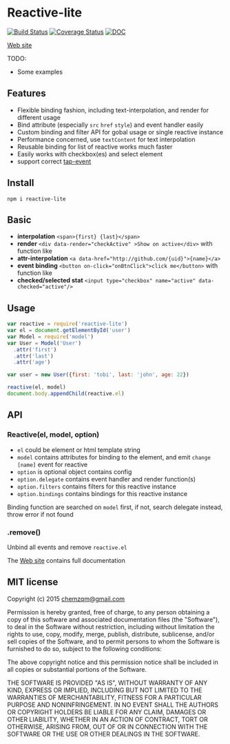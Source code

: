# Reactive-lite

[![Build Status](https://secure.travis-ci.org/chemzqm/reactive-lite.png)](http://travis-ci.org/chemzqm/reactive-lite)
[![Coverage Status](https://coveralls.io/repos/chemzqm/reactive-lite/badge.svg?branch=master&service=github)](https://coveralls.io/github/chemzqm/reactive-lite?branch=master)
[![DOC](https://inch-ci.org/github/chemzqm/reactive-lite.svg?branch=master)](https://inch-ci.org/github/chemzqm/reactive-lite.svg?branch=master)

[Web site](http://chemzqm.github.io/reactive-lite/)

TODO:
* Some examples

## Features

* Flexible binding fashion, including text-interpolation, and render for different usage
* Bind attribute (especially `src` `href` `style`) and event handler easily
* Custom binding and filter API for gobal usage or single reactive instance
* Performance concerned, use `textContent` for text interpolation
* Reusable binding for list of reactive works much faster
* Easily works with checkbox(es) and select element
* support correct [tap-event](https://github.com/chemzqm/tap-event)

## Install

    npm i reactive-lite

## Basic

* **interpolation** `<span>{first} {last}</span>`
* **render** `<div data-render="checkActive" >Show on active</div>` with function like
* **attr-interpolation** `<a data-href="http://github.com/{uid}">{name}</a>`
* **event binding** `<button on-click="onBtnClick">click me</button>` with function like
* **checked/selected stat** `<input type="checkbox" name="active" data-checked="active"/>`

## Usage

``` js
var reactive = require('reactive-lite')
var el = document.getElementById('user')
var Model = require('model')
var User = Model('User')
  .attr('first')
  .attr('last')
  .attr('age')

var user = new User({first: 'tobi', last: 'john', age: 22})

reactive(el, model)
document.body.appendChild(reactive.el)
```
## API

### Reactive(el, model, option)

* `el` could be element or html template string
* `model` contains attributes for binding to the element, and emit `change [name]` event for reactive
* `option` is optional object contains config
* `option.delegate` contains event handler and render function(s)
* `option.filters`  contains filters for this reactive instance
* `option.bindings` contains bindings for this reactive instance

Binding function are searched on `model` first, if not, search delegate instead, throw error if not found

### .remove()

Unbind all events and remove `reactive.el`

The [Web site](http://chemzqm.github.io/reactive-lite/) contains full documentation

## MIT license
Copyright (c) 2015 chemzqm@gmail.com

Permission is hereby granted, free of charge, to any person obtaining a copy of this software and associated documentation files (the "Software"), to deal in the Software without restriction, including without limitation the rights to use, copy, modify, merge, publish, distribute, sublicense, and/or sell copies of the Software, and to permit persons to whom the Software is furnished to do so, subject to the following conditions:

The above copyright notice and this permission notice shall be included in all copies or substantial portions of the Software.

THE SOFTWARE IS PROVIDED "AS IS", WITHOUT WARRANTY OF ANY KIND, EXPRESS OR IMPLIED, INCLUDING BUT NOT LIMITED TO THE WARRANTIES OF MERCHANTABILITY, FITNESS FOR A PARTICULAR PURPOSE AND NONINFRINGEMENT. IN NO EVENT SHALL THE AUTHORS OR COPYRIGHT HOLDERS BE LIABLE FOR ANY CLAIM, DAMAGES OR OTHER LIABILITY, WHETHER IN AN ACTION OF CONTRACT, TORT OR OTHERWISE, ARISING FROM, OUT OF OR IN CONNECTION WITH THE SOFTWARE OR THE USE OR OTHER DEALINGS IN THE SOFTWARE.
